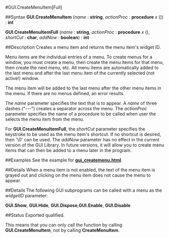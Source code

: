 
#GUI.CreateMenuItem[Full]

##Syntax
**GUI.CreateMenuItem** (_name_ : **string**,     _actionProc_ : **procedure** _x_ ()) : **int**

**GUI.CreateMenuItemFull** (_name_ : **string**,     _actionProc_ : **procedure** _x_ (), _shortCut_ : **char**, _addNow_ : **boolean**) : **int**


##Description
Creates a menu item and returns the menu item's widget ID. 

Menu items are the individual entries of a menu. To create menus for a window, you must create a menu, then create the menu items for that menu, then create the next menu, etc. All menu items are automatically added to the last menu and after the last menu item of the currently selected (not active!) window.

The menu item will be added to the last menu after the other menu items in the menu. If there are no menus defined, an error results.

The _name_ parameter specifies the text that is to appear. A _name_ of three dashes ("---") creates a separator across the menu. The _actionProc_ parameter specifies the name of a procedure to be called when user the selects the menu item from the menu.

For **GUI.CreateMenuItemFull**, the _shortCut_ parameter specifies the keystroke to be used as the menu item's shortcut. If no shortcut is desired, then '\0' can be used. The _addNow_ parameter has no effect in the current version of the GUI Library. In future versions, it will allow you to create menu items that can then be added to a menu later in the program.


##Examples
See the example for **[gui_createmenu.html](GUI.CreateMenu)**.


##Details
When a menu item is not enabled, the text of the menu item is grayed out and clicking on the menu item does not cause the menu to appear.


##Details
The following GUI subprograms can be called with a menu as the _widgetID_ parameter:


**GUI.Show**, **GUI.Hide**, **GUI.Dispose**,**GUI.Enable**, **GUI.Disable**

##Status
Exported qualified.

This means that you can only call the function by calling **GUI.CreateMenuItem**, not by calling **CreateMenuItem**.

